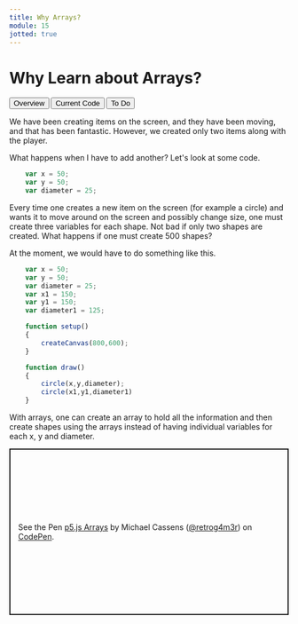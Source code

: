 ```yaml
---
title: Why Arrays?
module: 15
jotted: true
---
```


# Why Learn about Arrays?
<div class="tab">
    <button class="tablinks active" onclick="openTab(event, 'Overview')">Overview</button>
    <button class="tablinks" onclick="openTab(event, 'Example')">Current Code</button>
     <button class="tablinks" onclick="openTab(event, 'ToDo')">To Do</button>
</div>
<!-- Tab content -->
<div id="Overview" class="tabcontent" style="display:block">

<div class="tabhtml" markdown="1">

We have been creating items on the screen, and they have been moving, and that has been fantastic. However, we created only two items along with the player.  

What happens when I have to add another? Let's look at some code.

```js
    var x = 50;
    var y = 50;
    var diameter = 25;
```

Every time one creates a new item on the screen (for example a circle) and wants it to move around on the screen and possibly change size, one must create three variables for each shape.  Not bad if only two shapes are created.  What happens if one must create 500 shapes?  
</div>
</div>

<div id="Example" class="tabcontent">

<div class="tabhtml" markdown="1">

At the moment, we would have to do something like this.

```js
    var x = 50;
    var y = 50;
    var diameter = 25;
    var x1 = 150;
    var y1 = 150;
    var diameter1 = 125;

    function setup()
    {
        createCanvas(800,600);
    }

    function draw()
    {
        circle(x,y,diameter);
        circle(x1,y1,diameter1)
    }
```

With arrays, one can create an array to hold all the information and then create shapes using the arrays instead of having individual variables for each x, y and diameter. 

</div>
</div>

<div id="ToDo" class="tabcontent" >
<div class="tabhtml" markdown="1">
<p class="codepen" data-height="600" data-theme-id="dark" data-default-tab="js,result" data-slug-hash="qBPWvmX" data-editable="true" data-user="retrog4m3r" style="height: 300px; box-sizing: border-box; display: flex; align-items: center; justify-content: center; border: 2px solid; margin: 1em 0; padding: 1em;">
  <span>See the Pen <a href="https://codepen.io/retrog4m3r/pen/qBPWvmX">
  p5.js Arrays</a> by Michael Cassens (<a href="https://codepen.io/retrog4m3r">@retrog4m3r</a>)
  on <a href="https://codepen.io">CodePen</a>.</span>
</p>
<script async src="https://cpwebassets.codepen.io/assets/embed/ei.js"></script>
</div>
</div>
